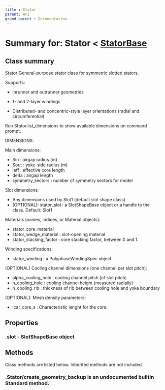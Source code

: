 ```yaml
---
title : Stator
parent: API
grand_parent : Documentation
---
```

# Summary for: **Stator**  < [StatorBase](StatorBase.html)

## Class summary

Stator General-purpose stator class for symmetric slotted stators.

Supports:

* inrunner and outrunner geometries

* 1- and 2-layer windings

* Distributed- and concentric-style layer orientations (radial and
circumferential)

Run Stator.list_dimensions to show available dimensions on command
prompt.

DIMENSIONS:

Main dimensions:
* Sin : airgap radius (m)
* Sout : yoke-side radius (m)
* leff : effective core length
* delta : airgap length
* symmetry_sectors : number of symmetry sectors for model

Slot dimensions:
* Any dimensions used by Slot1 (default slot shape class)
* (OPTIONAL): stator_slot : a SlotShapeBase object or a handle to the class. Default: Slot1

Materials (names, indices, or Material objects):
* stator_core_material
* stator_wedge_material : slot-opening material
* stator_stacking_factor : core stacking factor, between 0 and 1.

Winding specifications:
* stator_winding : a PolyphaseWindingSpec object

(OPTIONAL) Cooling channel dimensions (one channel per slot pitch):
* alpha_cooling_hole : cooling channel pitch (of slot pitch)
* h_cooling_hole : cooling channel height (measured radially)
* h_cooling_rib : thickness of rib between cooling hole and yoke boundary

(OPTIONAL): Mesh density parameters:
* lcar_core_s : Characteristic lenght for the core.

## Properties

### .**slot** - SlotShapeBase object


## Methods

Class methods are listed below. Inherited methods are not included.

### .Stator/**create_geometry_backup** is an undocumented builtin Standard method.


